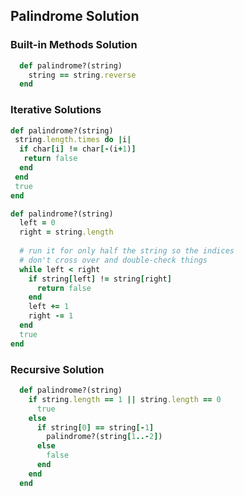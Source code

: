 ## Palindrome Solution

### Built-in Methods Solution
```ruby
  def palindrome?(string)
    string == string.reverse
  end
```

### Iterative Solutions
```ruby
def palindrome?(string)
 string.length.times do |i|
  if char[i] != char[-(i+1)]
   return false
  end
 end
 true
end
```

```ruby
def palindrome?(string)
  left = 0
  right = string.length
  
  # run it for only half the string so the indices
  # don't cross over and double-check things
  while left < right
    if string[left] != string[right]
      return false 
    end 
    left += 1
    right -= 1
  end
  true
end
```

### Recursive Solution

``` ruby
  def palindrome?(string)
    if string.length == 1 || string.length == 0
      true
    else
      if string[0] == string[-1]
        palindrome?(string[1..-2])
      else
        false
      end
    end
  end
```
